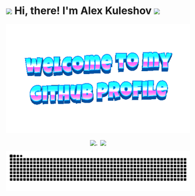 <h1 align="left"> 
<img src="https://github.com/blackcater/blackcater/raw/main/images/Hi.gif" height="32"/>
Hi, there! I'm Alex Kuleshov
<img src="https://emojis.slackmojis.com/emojis/images/1588315024/8823/hyperkitty.gif?1588315024" width="30" /></h1>

<div align="center">
  <img height="300" width="600" src="https://github.com/AlexxxeyKuleshov/AlexxxeyKuleshov/blob/main/images/welcome-header.gif?raw=true"  />
</div>

<p align="center">
<a href="https://github.com/AlexxxeyKuleshov/AlexxxeyKuleshov">
<img width='49%' align="center"src="https://github-readme-stats.vercel.app/api/pin/?username=AlexxxeyKuleshov&repo=AlexxxeyKuleshov&border_color=02D892&bg_color=0D1117&title_color=C9D1D9&text_color=8B949E&icon_color=02D892" />
</a>
<span>&nbsp;</span>
<a href="https://github.com/shahriarshafin/disney-plus-clone">
<img width='49%' align="center"src="https://github-readme-stats.vercel.app/api/pin/?username=shahriarshafin&repo=disney-plus-clone&border_color=02D892&bg_color=0D1117&title_color=C9D1D9&text_color=8B949E&icon_color=02D892" />
</a>
</p>

<picture>
  <source media="(prefers-color-scheme: dark)" srcset="https://raw.githubusercontent.com/AlexxxeyKuleshov/AlexxxeyKuleshov/output/github-contribution-grid-snake-dark.svg">
  <source media="(prefers-color-scheme: light)" srcset="https://raw.githubusercontent.com/AlexxxeyKuleshov/AlexxxeyKuleshov/output/github-contribution-grid-snake.svg">
  <img alt="github contribution grid snake animation" src="https://raw.githubusercontent.com/AlexxxeyKuleshov/AlexxxeyKuleshov/output/github-contribution-grid-snake.svg">
</picture>
